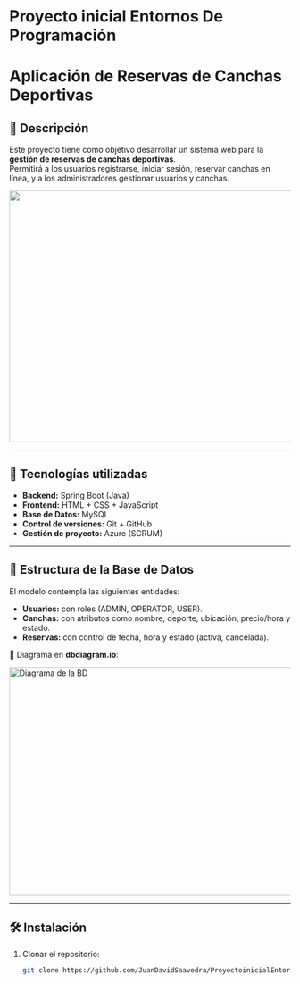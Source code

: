 # Proyecto inicial Entornos De Programación

# Aplicación de Reservas de Canchas Deportivas

## 📌 Descripción
Este proyecto tiene como objetivo desarrollar un sistema web para la **gestión de reservas de canchas deportivas**.  
Permitirá a los usuarios registrarse, iniciar sesión, reservar canchas en línea, y a los administradores gestionar usuarios y canchas.

<img src="https://github.com/user-attachments/assets/586f2747-2861-42a1-a555-b16e9a35e4f3" width="800" height="450"/>

---

## 🚀 Tecnologías utilizadas
- **Backend:** Spring Boot (Java)
- **Frontend:** HTML + CSS + JavaScript
- **Base de Datos:** MySQL
- **Control de versiones:** Git + GitHub
- **Gestión de proyecto:** Azure (SCRUM)

---

## 📂 Estructura de la Base de Datos
El modelo contempla las siguientes entidades:

- **Usuarios:** con roles (ADMIN, OPERATOR, USER).  
- **Canchas:** con atributos como nombre, deporte, ubicación, precio/hora y estado.  
- **Reservas:** con control de fecha, hora y estado (activa, cancelada).  

📎 Diagrama en **dbdiagram.io**:  

<img width="941" height="408" alt="Diagrama de la BD" src="https://github.com/user-attachments/assets/44b89901-667a-409d-9092-09c8432555f4" />

---

## 🛠 Instalación
1. Clonar el repositorio:
   ```bash
   git clone https://github.com/JuanDavidSaavedra/ProyectoinicialEntornosDeProgramacion.git

